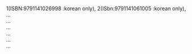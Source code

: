 1(ISBN:9791141026998 :korean only), 2(ISbn:9791141061005 :korean only), ...
<br>
...
<br>
...
<br>
...
<br>
...
<br>
...<br>
